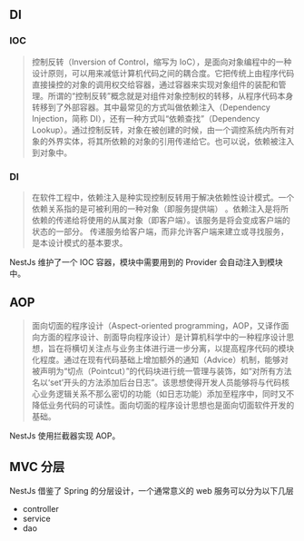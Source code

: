## DI

### IOC

> 控制反转（Inversion of Control，缩写为 IoC），是面向对象编程中的一种设计原则，可以用来减低计算机代码之间的耦合度。它把传统上由程序代码直接操控的对象的调用权交给容器，通过容器来实现对象组件的装配和管理。所谓的“控制反转”概念就是对组件对象控制权的转移，从程序代码本身转移到了外部容器。其中最常见的方式叫做依赖注入（Dependency Injection，简称 DI），还有一种方式叫“依赖查找”（Dependency Lookup）。通过控制反转，对象在被创建的时候，由一个调控系统内所有对象的外界实体，将其所依赖的对象的引用传递给它。也可以说，依赖被注入到对象中。

### DI

> 在软件工程中，依赖注入是种实现控制反转用于解决依赖性设计模式。一个依赖关系指的是可被利用的一种对象（即服务提供端） 。依赖注入是将所依赖的传递给将使用的从属对象（即客户端）。该服务是将会变成客户端的状态的一部分。 传递服务给客户端，而非允许客户端来建立或寻找服务，是本设计模式的基本要求。

NestJs 维护了一个 IOC 容器，模块中需要用到的 Provider 会自动注入到模块中。

## AOP

> 面向切面的程序设计（Aspect-oriented programming，AOP，又译作面向方面的程序设计、剖面导向程序设计）是计算机科学中的一种程序设计思想，旨在将横切关注点与业务主体进行进一步分离，以提高程序代码的模块化程度。通过在现有代码基础上增加额外的通知（Advice）机制，能够对被声明为“切点（Pointcut）”的代码块进行统一管理与装饰，如“对所有方法名以‘set’开头的方法添加后台日志”。该思想使得开发人员能够将与代码核心业务逻辑关系不那么密切的功能（如日志功能）添加至程序中，同时又不降低业务代码的可读性。面向切面的程序设计思想也是面向切面软件开发的基础。

NestJs 使用拦截器实现 AOP。

## MVC 分层

NestJs 借鉴了 Spring 的分层设计，一个通常意义的 web 服务可以分为以下几层

- controller
- service
- dao
